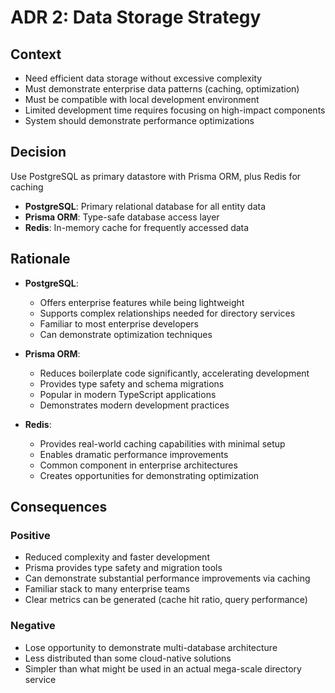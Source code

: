 # ADR 2: Data Storage Strategy

## Context

- Need efficient data storage without excessive complexity
- Must demonstrate enterprise data patterns (caching, optimization)
- Must be compatible with local development environment
- Limited development time requires focusing on high-impact components
- System should demonstrate performance optimizations

## Decision

Use PostgreSQL as primary datastore with Prisma ORM, plus Redis for caching

- **PostgreSQL**: Primary relational database for all entity data
- **Prisma ORM**: Type-safe database access layer
- **Redis**: In-memory cache for frequently accessed data

## Rationale

- **PostgreSQL**: 
  - Offers enterprise features while being lightweight
  - Supports complex relationships needed for directory services
  - Familiar to most enterprise developers
  - Can demonstrate optimization techniques

- **Prisma ORM**:
  - Reduces boilerplate code significantly, accelerating development
  - Provides type safety and schema migrations
  - Popular in modern TypeScript applications
  - Demonstrates modern development practices

- **Redis**:
  - Provides real-world caching capabilities with minimal setup
  - Enables dramatic performance improvements
  - Common component in enterprise architectures
  - Creates opportunities for demonstrating optimization

## Consequences

### Positive
- Reduced complexity and faster development
- Prisma provides type safety and migration tools
- Can demonstrate substantial performance improvements via caching
- Familiar stack to many enterprise teams
- Clear metrics can be generated (cache hit ratio, query performance)

### Negative
- Lose opportunity to demonstrate multi-database architecture
- Less distributed than some cloud-native solutions
- Simpler than what might be used in an actual mega-scale directory service
